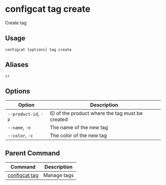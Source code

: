 # configcat tag create
Create tag
## Usage
```
configcat [options] tag create
```
## Aliases
`cr`
## Options
| Option | Description |
| ------ | ----------- |
| `--product-id`, `-p` | ID of the product where the tag must be created |
| `--name`, `-n` | The name of the new tag |
| `--color`, `-c` | The color of the new tag |
## Parent Command
| Command | Description |
| ------ | ----------- |
| [configcat tag](configcat-tag.md) | Manage tags |
